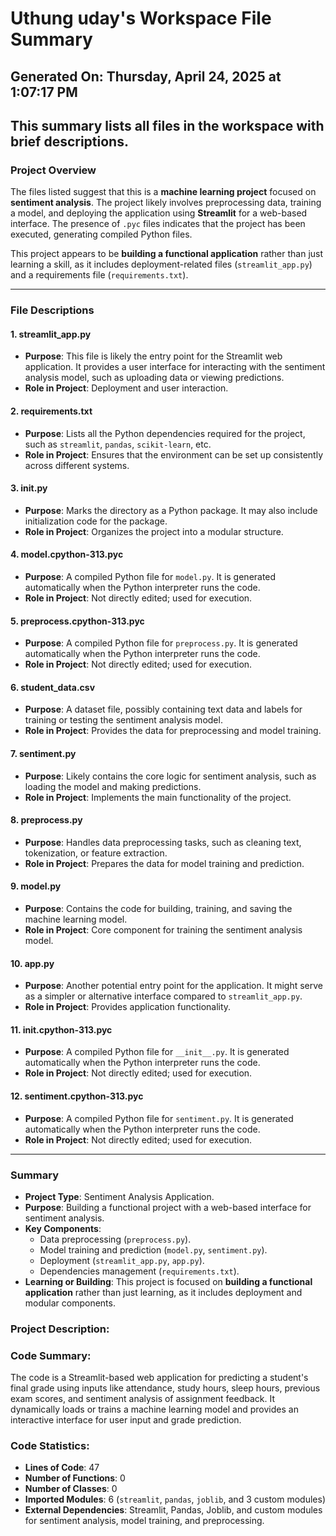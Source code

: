 # Uthung uday's Workspace File Summary
## Generated On: Thursday, April 24, 2025 at 1:07:17 PM
This summary lists all files in the workspace with brief descriptions.
---
### Project Overview
The files listed suggest that this is a **machine learning project** focused on **sentiment analysis**. The project likely involves preprocessing data, training a model, and deploying the application using **Streamlit** for a web-based interface. The presence of `.pyc` files indicates that the project has been executed, generating compiled Python files.

This project appears to be **building a functional application** rather than just learning a skill, as it includes deployment-related files (`streamlit_app.py`) and a requirements file (`requirements.txt`).

---

### File Descriptions

#### 1. **streamlit_app.py**
   - **Purpose**: This file is likely the entry point for the Streamlit web application. It provides a user interface for interacting with the sentiment analysis model, such as uploading data or viewing predictions.
   - **Role in Project**: Deployment and user interaction.

#### 2. **requirements.txt**
   - **Purpose**: Lists all the Python dependencies required for the project, such as `streamlit`, `pandas`, `scikit-learn`, etc.
   - **Role in Project**: Ensures that the environment can be set up consistently across different systems.

#### 3. **__init__.py**
   - **Purpose**: Marks the directory as a Python package. It may also include initialization code for the package.
   - **Role in Project**: Organizes the project into a modular structure.

#### 4. **model.cpython-313.pyc**
   - **Purpose**: A compiled Python file for `model.py`. It is generated automatically when the Python interpreter runs the code.
   - **Role in Project**: Not directly edited; used for execution.

#### 5. **preprocess.cpython-313.pyc**
   - **Purpose**: A compiled Python file for `preprocess.py`. It is generated automatically when the Python interpreter runs the code.
   - **Role in Project**: Not directly edited; used for execution.

#### 6. **student_data.csv**
   - **Purpose**: A dataset file, possibly containing text data and labels for training or testing the sentiment analysis model.
   - **Role in Project**: Provides the data for preprocessing and model training.

#### 7. **sentiment.py**
   - **Purpose**: Likely contains the core logic for sentiment analysis, such as loading the model and making predictions.
   - **Role in Project**: Implements the main functionality of the project.

#### 8. **preprocess.py**
   - **Purpose**: Handles data preprocessing tasks, such as cleaning text, tokenization, or feature extraction.
   - **Role in Project**: Prepares the data for model training and prediction.

#### 9. **model.py**
   - **Purpose**: Contains the code for building, training, and saving the machine learning model.
   - **Role in Project**: Core component for training the sentiment analysis model.

#### 10. **app.py**
   - **Purpose**: Another potential entry point for the application. It might serve as a simpler or alternative interface compared to `streamlit_app.py`.
   - **Role in Project**: Provides application functionality.

#### 11. **__init__.cpython-313.pyc**
   - **Purpose**: A compiled Python file for `__init__.py`. It is generated automatically when the Python interpreter runs the code.
   - **Role in Project**: Not directly edited; used for execution.

#### 12. **sentiment.cpython-313.pyc**
   - **Purpose**: A compiled Python file for `sentiment.py`. It is generated automatically when the Python interpreter runs the code.
   - **Role in Project**: Not directly edited; used for execution.

---

### Summary
- **Project Type**: Sentiment Analysis Application.
- **Purpose**: Building a functional project with a web-based interface for sentiment analysis.
- **Key Components**:
  - Data preprocessing (`preprocess.py`).
  - Model training and prediction (`model.py`, `sentiment.py`).
  - Deployment (`streamlit_app.py`, `app.py`).
  - Dependencies management (`requirements.txt`).
- **Learning or Building**: This project is focused on **building a functional application** rather than just learning, as it includes deployment and modular components. 
### Project Description:
 ### Code Summary:
The code is a Streamlit-based web application for predicting a student's final grade using inputs like attendance, study hours, sleep hours, previous exam scores, and sentiment analysis of assignment feedback. It dynamically loads or trains a machine learning model and provides an interactive interface for user input and grade prediction.

### Code Statistics:
- **Lines of Code**: 47  
- **Number of Functions**: 0  
- **Number of Classes**: 0  
- **Imported Modules**: 6 (`streamlit`, `pandas`, `joblib`, and 3 custom modules)  
- **External Dependencies**: Streamlit, Pandas, Joblib, and custom modules for sentiment analysis, model training, and preprocessing.
